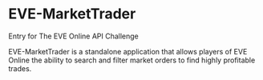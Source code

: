 # EVE-MarketTrader
Entry for The EVE Online API Challenge

EVE-MarketTrader is a standalone application that allows players of EVE Online the ability to search and filter market orders to find highly profitable trades.
